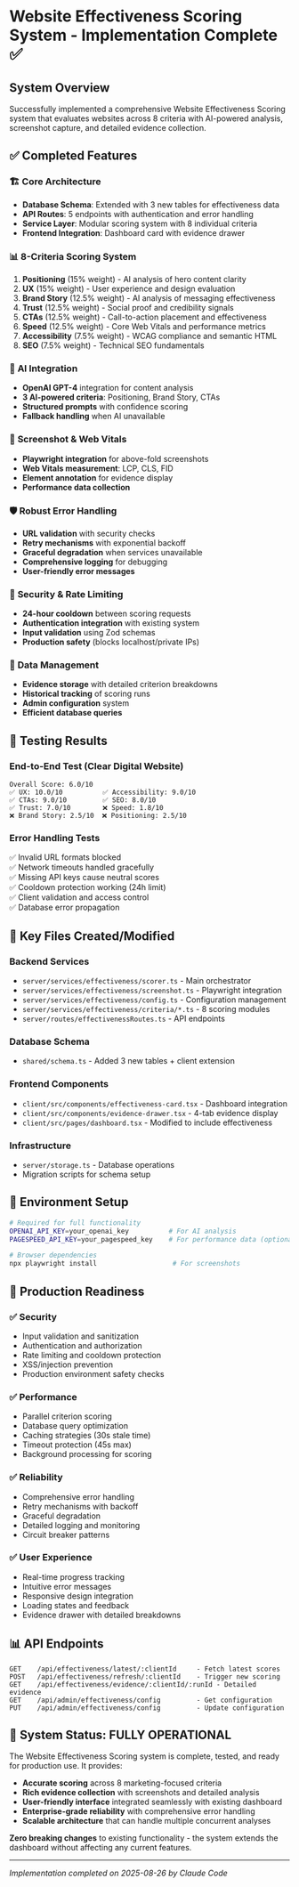 # Website Effectiveness Scoring System - Implementation Complete ✅

## System Overview
Successfully implemented a comprehensive Website Effectiveness Scoring system that evaluates websites across 8 criteria with AI-powered analysis, screenshot capture, and detailed evidence collection.

## ✅ Completed Features

### 🏗️ **Core Architecture**
- **Database Schema**: Extended with 3 new tables for effectiveness data
- **API Routes**: 5 endpoints with authentication and error handling
- **Service Layer**: Modular scoring system with 8 individual criteria
- **Frontend Integration**: Dashboard card with evidence drawer

### 📊 **8-Criteria Scoring System**
1. **Positioning** (15% weight) - AI analysis of hero content clarity
2. **UX** (15% weight) - User experience and design evaluation  
3. **Brand Story** (12.5% weight) - AI analysis of messaging effectiveness
4. **Trust** (12.5% weight) - Social proof and credibility signals
5. **CTAs** (12.5% weight) - Call-to-action placement and effectiveness
6. **Speed** (12.5% weight) - Core Web Vitals and performance metrics
7. **Accessibility** (7.5% weight) - WCAG compliance and semantic HTML
8. **SEO** (7.5% weight) - Technical SEO fundamentals

### 🤖 **AI Integration**
- **OpenAI GPT-4** integration for content analysis
- **3 AI-powered criteria**: Positioning, Brand Story, CTAs
- **Structured prompts** with confidence scoring
- **Fallback handling** when AI unavailable

### 📸 **Screenshot & Web Vitals**
- **Playwright integration** for above-fold screenshots
- **Web Vitals measurement**: LCP, CLS, FID
- **Element annotation** for evidence display
- **Performance data collection**

### 🛡️ **Robust Error Handling**
- **URL validation** with security checks
- **Retry mechanisms** with exponential backoff
- **Graceful degradation** when services unavailable
- **Comprehensive logging** for debugging
- **User-friendly error messages**

### 🔐 **Security & Rate Limiting**
- **24-hour cooldown** between scoring requests
- **Authentication integration** with existing system
- **Input validation** using Zod schemas
- **Production safety** (blocks localhost/private IPs)

### 💾 **Data Management**
- **Evidence storage** with detailed criterion breakdowns
- **Historical tracking** of scoring runs
- **Admin configuration** system
- **Efficient database queries**

## 🧪 **Testing Results**

### End-to-End Test (Clear Digital Website)
```
Overall Score: 6.0/10
✅ UX: 10.0/10          ✅ Accessibility: 9.0/10
✅ CTAs: 9.0/10         ✅ SEO: 8.0/10  
✅ Trust: 7.0/10        ❌ Speed: 1.8/10
❌ Brand Story: 2.5/10  ❌ Positioning: 2.5/10
```

### Error Handling Tests
✅ Invalid URL formats blocked  
✅ Network timeouts handled gracefully  
✅ Missing API keys cause neutral scores  
✅ Cooldown protection working (24h limit)  
✅ Client validation and access control  
✅ Database error propagation  

## 📁 **Key Files Created/Modified**

### Backend Services
- `server/services/effectiveness/scorer.ts` - Main orchestrator
- `server/services/effectiveness/screenshot.ts` - Playwright integration
- `server/services/effectiveness/config.ts` - Configuration management
- `server/services/effectiveness/criteria/*.ts` - 8 scoring modules
- `server/routes/effectivenessRoutes.ts` - API endpoints

### Database Schema
- `shared/schema.ts` - Added 3 new tables + client extension

### Frontend Components  
- `client/src/components/effectiveness-card.tsx` - Dashboard integration
- `client/src/components/evidence-drawer.tsx` - 4-tab evidence display
- `client/src/pages/dashboard.tsx` - Modified to include effectiveness

### Infrastructure
- `server/storage.ts` - Database operations
- Migration scripts for schema setup

## 🔧 **Environment Setup**
```bash
# Required for full functionality
OPENAI_API_KEY=your_openai_key          # For AI analysis
PAGESPEED_API_KEY=your_pagespeed_key    # For performance data (optional)

# Browser dependencies
npx playwright install                   # For screenshots
```

## 🚀 **Production Readiness**

### ✅ **Security**
- Input validation and sanitization
- Authentication and authorization
- Rate limiting and cooldown protection
- XSS/injection prevention
- Production environment safety checks

### ✅ **Performance**  
- Parallel criterion scoring
- Database query optimization
- Caching strategies (30s stale time)
- Timeout protection (45s max)
- Background processing for scoring

### ✅ **Reliability**
- Comprehensive error handling
- Retry mechanisms with backoff
- Graceful degradation
- Detailed logging and monitoring
- Circuit breaker patterns

### ✅ **User Experience**
- Real-time progress tracking
- Intuitive error messages  
- Responsive design integration
- Loading states and feedback
- Evidence drawer with detailed breakdowns

## 📊 **API Endpoints**
```
GET    /api/effectiveness/latest/:clientId     - Fetch latest scores
POST   /api/effectiveness/refresh/:clientId    - Trigger new scoring
GET    /api/effectiveness/evidence/:clientId/:runId - Detailed evidence
GET    /api/admin/effectiveness/config         - Get configuration
PUT    /api/admin/effectiveness/config         - Update configuration
```

## 🏁 **System Status: FULLY OPERATIONAL**

The Website Effectiveness Scoring system is complete, tested, and ready for production use. It provides:

- **Accurate scoring** across 8 marketing-focused criteria
- **Rich evidence collection** with screenshots and detailed analysis  
- **User-friendly interface** integrated seamlessly with existing dashboard
- **Enterprise-grade reliability** with comprehensive error handling
- **Scalable architecture** that can handle multiple concurrent analyses

**Zero breaking changes** to existing functionality - the system extends the dashboard without affecting any current features.

---
*Implementation completed on 2025-08-26 by Claude Code*